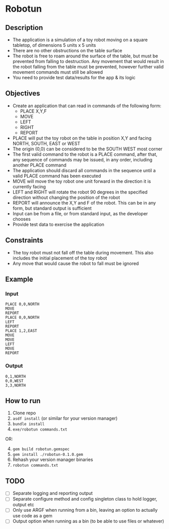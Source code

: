 # Robotun

## Description

- The application is a simulation of a toy robot moving on a square tabletop, of dimensions 5 units x 5 units
- There are no other obstructions on the table surface
- The robot is free to roam around the surface of the table, but must be prevented from falling to destruction. Any movement that would result in the robot falling from the table must be prevented, however further valid movement commands must still be allowed
- You need to provide test data/results for the app & its logic

## Objectives

- Create an application that can read in commands of the following form:
  - PLACE X,Y,F
  - MOVE
  - LEFT
  - RIGHT
  - REPORT
- PLACE will put the toy robot on the table in position X,Y and facing NORTH, SOUTH, EAST or WEST
- The origin (0,0) can be considered to be the SOUTH WEST most corner
- The first valid command to the robot is a PLACE command, after that, any sequence of commands may be issued, in any order, including another PLACE command
- The application should discard all commands in the sequence until a valid PLACE command has been executed
- MOVE will move the toy robot one unit forward in the direction it is currently facing
- LEFT and RIGHT will rotate the robot 90 degrees in the specified direction without changing the
position of the robot
- REPORT will announce the X,Y and F of the robot. This can be in any form, but standard output is
sufficient
- Input can be from a file, or from standard input, as the developer chooses
- Provide test data to exercise the application

## Constraints

- The toy robot must not fall off the table during movement. This also includes the initial
placement of the toy robot
- Any move that would cause the robot to fall must be ignored

## Example

### Input

```text
PLACE 0,0,NORTH
MOVE
REPORT
PLACE 0,0,NORTH
LEFT
REPORT
PLACE 1,2,EAST
MOVE
MOVE
LEFT
MOVE
REPORT
```

### Output

```text
0,1,NORTH
0,0,WEST
3,3,NORTH
```

## How to run

1. Clone repo
2. `asdf install` (or similar for your version manager)
3. `bundle install`
4. `exe/robotun commands.txt`

OR:

4. `gem build robotun.gemspec`
5. `gem install ./robotun-0.1.0.gem`
6. Rehash your version manager binaries
7. `robotun commands.txt`

## TODO

- [ ] Separate logging and reporting output
- [ ] Separate configure method and config singleton class to hold logger, output etc
- [ ] Only use ARGF when running from a bin, leaving an option to actually use code as a gem
- [ ] Output option when running as a bin (to be able to use files or whatever)
